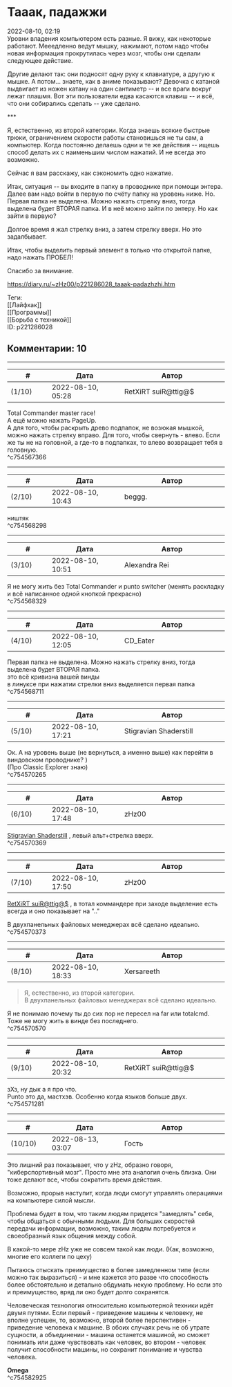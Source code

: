 Тааак, падажжи
==============

  
2022-08-10, 02:19  
 Уровни владения компьютером есть разные. Я вижу, как некоторые работают. Мееедленно ведут мышку, нажимают, потом надо чтобы новая информация прокрутилась через мозг, чтобы они сделали следующее действие.   
   
 Другие делают так: они подносят одну руку к клавиатуре, а другую к мышке. А потом... знаете, как в аниме показывают? Девочка с катаной выдвигает из ножен катану на один сантиметр -- и все враги вокруг лежат плашмя. Вот эти пользователи едва касаются клавиш -- и всё, что они собирались сделать -- уже сделано.   
   
 \*\*\*   
   
 Я, естественно, из второй категории. Когда знаешь всякие быстрые трюки, ограничением скорости работы становишься не ты сам, а компьютер. Когда постоянно делаешь одни и те же действия -- ищешь способ делать их с наименьшим числом нажатий. И не всегда это возможно.   
   
 Сейчас я вам расскажу, как сэкономить одно нажатие.   
   
 Итак, ситуация -- вы входите в папку в проводнике при помощи энтера. Далее вам надо войти в первую по счёту папку на уровень ниже. Но. Первая папка не выделена. Можно нажать стрелку вниз, тогда выделена будет ВТОРАЯ папка. И в неё можно зайти по энтеру. Но как зайти в первую?   
   
 Долгое время я жал стрелку вниз, а затем стрелку вверх. Но это задалбывает.   
   
 Итак, чтобы выделить первый элемент в только что открытой папке, надо нажать ПРОБЕЛ!   
   
 Спасибо за внимание.   
  
<https://diary.ru/~zHz00/p221286028_taaak-padazhzhi.htm>  
  
Теги:  
[[Лайфхак]]  
[[Программы]]  
[[Борьба с техникой]]  
ID: p221286028  


Комментарии: 10
---------------

  


---



|         #         |              Дата              |                     Автор                     |           ID           |
| --- | --- | --- | --- |
| (1/10) | 2022-08-10, 05:28 | RetXiRT suiR@ttig@$ | c754567366 |

  
 Total Commander master race!   
 А ещё можно нажать PageUp.   
 А для того, чтобы раскрыть древо подпапок, не возюкая мышкой, можно нажать стрелку вправо. Для того, чтобы свернуть - влево. Если же ты не на головной, а где-то в подпапках, то влево возвращает тебя в головную.   
 ^c754567366

---



|         #         |              Дата              |                     Автор                     |           ID           |
| --- | --- | --- | --- |
| (2/10) | 2022-08-10, 10:43 | beggg. | c754568298 |

  
 ништяк   
 ^c754568298

---



|         #         |              Дата              |                     Автор                     |           ID           |
| --- | --- | --- | --- |
| (3/10) | 2022-08-10, 10:51 | Alexandra Rei | c754568329 |

  
  Я не могу жить без Total Commander и punto switcher (менять раскладку и всё написанное одной кнопкой прекрасно)    
 ^c754568329

---



|         #         |              Дата              |                     Автор                     |           ID           |
| --- | --- | --- | --- |
| (4/10) | 2022-08-10, 12:05 | CD\_Eater | c754568711 |

  
  Первая папка не выделена. Можно нажать стрелку вниз, тогда выделена будет ВТОРАЯ папка.    
 это всё кривизна вашей винды   
 в линуксе при нажатии стрелки вниз выделяется первая папка   
 ^c754568711

---



|         #         |              Дата              |                     Автор                     |           ID           |
| --- | --- | --- | --- |
| (5/10) | 2022-08-10, 17:21 | Stigravian Shaderstill | c754570265 |

  
 Ок. А на уровень выше (не вернуться, а именно выше) как перейти в виндовском проводнике? )   
  (Про Classic Explorer знаю)    
 ^c754570265

---



|         #         |              Дата              |                     Автор                     |           ID           |
| --- | --- | --- | --- |
| (6/10) | 2022-08-10, 17:48 | zHz00 | c754570369 |

  
  [Stigravian Shaderstill](https://stigravian.diary.ru "Science, Death, Rock-n-Roll")  , левый альт+стрелка вверх.   
 ^c754570369

---



|         #         |              Дата              |                     Автор                     |           ID           |
| --- | --- | --- | --- |
| (7/10) | 2022-08-10, 17:50 | zHz00 | c754570373 |

  
  [RetXiRT suiR@ttig@$](https://Hellspawn.diary.ru "Atomicautionuclear")  , в тотал коммандере при заходе выделение есть всегда и оно показывает на ".."   
   
 В двухпанельных файловых менеджерах всё сделано идеально.   
 ^c754570373

---



|         #         |              Дата              |                     Автор                     |           ID           |
| --- | --- | --- | --- |
| (8/10) | 2022-08-10, 18:33 | Xersareeth | c754570570 |

  
 > Я, естественно, из второй категории.   
 > В двухпанельных файловых менеджерах всё сделано идеально.   
   
 Я не понимаю почему ты до сих пор не пересел на far или totalcmd. Тоже не могу жить в винде без последнего.   
 ^c754570570

---



|         #         |              Дата              |                     Автор                     |           ID           |
| --- | --- | --- | --- |
| (9/10) | 2022-08-10, 20:32 | RetXiRT suiR@ttig@$ | c754571281 |

  
 зХз, ну дык а я про что.   
 Punto это да, мастхэв. Особенно когда языков больше двух.   
 ^c754571281

---



|         #         |              Дата              |                     Автор                     |           ID           |
| --- | --- | --- | --- |
| (10/10) | 2022-08-13, 03:07 | Гость | c754582925 |

  
 Это лишний раз показывает, что у zHz, образно говоря, "киберспортивный мозг". Просто мне эта аналогия очень близка. Они тоже делают все, чтобы сократить время действия.   
   
 Возможно, прорыв наступит, когда люди смогут управлять операциями на компьютере силой мысли.   
   
 Проблема будет в том, что таким людям придется "замедлять" себя, чтобы общаться с обычными людьми. Для больших скоростей передачи информации, возможно, таким людям потребуется и своеобразный язык общения между собой.   
   
 В какой-то мере zHz уже не совсем такой как люди. (Как, возможно, многие его коллеги по цеху)   
   
 Пытаюсь отыскать преимущество в более замедленном типе (если можно так выразиться) - и мне кажется это разве что способность более обстоятельно и детально обдумать некую проблему. Но если это и преимущество, вряд ли оно будет долго сохранятся.   
   
 Человеческая технология относительно компьютерной техники идёт двумя путями. Если первый - приведение машины к человеку, не вполне успешен, то, возможно, второй более перспективен - приведение человека к машине. В обоих случаях речь не об утрате сущности, а объединении - машина останется машиной, но сможет понимать или даже чувствовать как человек, во втором - человек получит способности машины, но сохранит понимание и чувства человека.   
   
  **Omega**    
 ^c754582925
